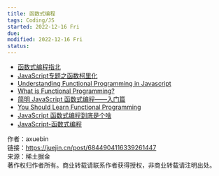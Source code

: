 ```yaml
---
title: 函数式编程
tags: Coding/JS
started: 2022-12-16 Fri
due:
modified: 2022-12-16 Fri
status:
---
```

-   [函数式编程指北](https://link.juejin.cn?target=https%3A%2F%2Fllh911001.gitbooks.io%2Fmostly-adequate-guide-chinese%2Fcontent%2F "https://llh911001.gitbooks.io/mostly-adequate-guide-chinese/content/")
-   [JavaScript专题之函数柯里化](https://link.juejin.cn?target=https%3A%2F%2Fgithub.com%2Fmqyqingfeng%2FBlog%2Fissues%2F42 "https://github.com/mqyqingfeng/Blog/issues/42")
-   [Understanding Functional Programming in Javascript](https://link.juejin.cn?target=https%3A%2F%2Flevelup.gitconnected.com%2Funderstanding-functional-programming-in-javascript-a-complete-guide-e85ed13b42c8 "https://levelup.gitconnected.com/understanding-functional-programming-in-javascript-a-complete-guide-e85ed13b42c8")
-   [What is Functional Programming?](https://link.juejin.cn?target=https%3A%2F%2Fmedium.com%2Fjavascript-scene%2Fmaster-the-javascript-interview-what-is-functional-programming-7f218c68b3a0 "https://medium.com/javascript-scene/master-the-javascript-interview-what-is-functional-programming-7f218c68b3a0")
-   [简明 JavaScript 函数式编程——入门篇](https://juejin.cn/post/6844903936378273799 "https://juejin.cn/post/6844903936378273799")
-   [You Should Learn Functional Programming](https://link.juejin.cn?target=https%3A%2F%2Fdev.to%2Fallanmacgregor%2Fyou-should-learn-functional-programming-in-2018-4nff "https://dev.to/allanmacgregor/you-should-learn-functional-programming-in-2018-4nff")
-   [JavaScript 函数式编程到底是个啥](https://link.juejin.cn?target=https%3A%2F%2Fsegmentfault.com%2Fa%2F1190000009864459 "https://segmentfault.com/a/1190000009864459")
-   [JavaScript-函数式编程](https://link.juejin.cn?target=https%3A%2F%2Fgithub.com%2Fecmadao%2FCoding-Guide%2Fblob%2Fmaster%2FNotes%2FJavaScript%2FJavaScript%25E5%2587%25BD%25E6%2595%25B0%25E5%25BC%258F%25E7%25BC%2596%25E7%25A8%258B.md "https://github.com/ecmadao/Coding-Guide/blob/master/Notes/JavaScript/JavaScript%E5%87%BD%E6%95%B0%E5%BC%8F%E7%BC%96%E7%A8%8B.md")

  

作者：axuebin  
链接：https://juejin.cn/post/6844904116339261447  
来源：稀土掘金  
著作权归作者所有。商业转载请联系作者获得授权，非商业转载请注明出处。